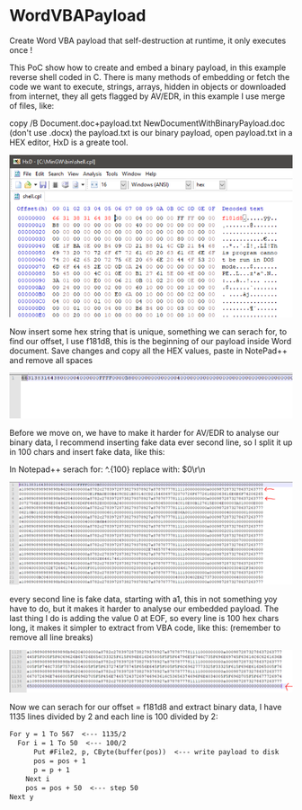 # WordVBAPayload
Create Word VBA payload that self-destruction at runtime, it only executes once !

This PoC show how to create and embed a binary payload, in this example reverse shell coded in C. There is many methods of embedding or fetch the code we want to execute, strings, arrays, hidden in objects or downloaded from internet, they all gets 
flagged by AV/EDR, in this example I use merge of files, like:

copy /B Document.doc+payload.txt NewDocumentWithBinaryPayload.doc (don't use .docx) the payload.txt is our binary payload, open payload.txt in a HEX editor, HxD is a greate tool.

![Step1](https://github.com/mobdk/WordVBAPayload/blob/master/step1.PNG)

Now insert some hex string that is unique, something we can serach for, to find our offset, I use f181d8, this is the beginning of 
our payload inside Word document. Save changes and copy all the HEX values, paste in NotePad++ and remove all spaces


![Step2](https://github.com/mobdk/WordVBAPayload/blob/master/step2.PNG)


Before we move on, we have to make it harder for AV/EDR to analyse our binary data, I recommend inserting fake data ever second line, so I split it up in 100 chars and insert fake data, like this:

In Notepad++ serach for: ^.{100} replace with: $0\r\n


![Step3](https://github.com/mobdk/WordVBAPayload/blob/master/step3.PNG)

every second line is fake data, starting with a1, this in not something yoy have to do, but it makes it harder to analyse our 
embedded payload. The last thing I do is adding the value 0 at EOF, so every line is 100 hex chars long, it makes it simpler
to extract from VBA code, like this: (remember to remove all line breaks)


![Step4](https://github.com/mobdk/WordVBAPayload/blob/master/step4.PNG)



Now we can serach for our offset = f181d8 and extract binary data, I have 1135 lines divided by 2 and each line is 100 divided by 2:

```
For y = 1 To 567  <--- 1135/2
  For i = 1 To 50  <--- 100/2
      Put #File2, p, CByte(buffer(pos))  <--- write payload to disk
      pos = pos + 1
      p = p + 1
    Next i
    pos = pos + 50  <--- step 50
Next y
```



 
